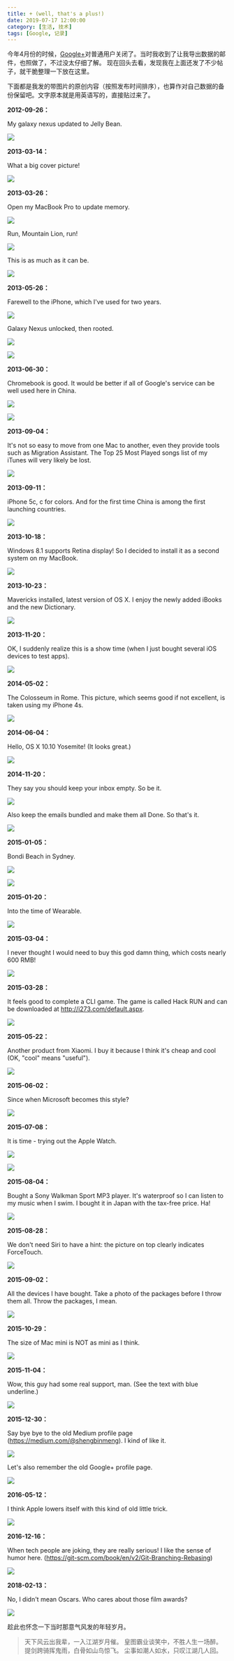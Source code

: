 ```yaml
---
title: + (well, that's a plus!)
date: 2019-07-17 12:00:00
category: [生活, 技术]
tags: [Google, 记录]
---
```


今年4月份的时候，[Google+](https://plus.google.com/)对普通用户关闭了。当时我收到了让我导出数据的邮件，也照做了，不过没太仔细了解。
现在回头去看，发现我在上面还发了不少帖子，就干脆整理一下放在这里。

<!--more-->

下面都是我发的带图片的原创内容（按照发布时间排序），也算作对自己数据的备份保留吧。文字原本就是用英语写的，直接贴过来了。

**2012-09-26：**

My galaxy nexus updated to Jelly Bean.

![](/images/2019-07-18-google-plus-01.jpg)

**2013-03-14：**

What a big cover picture!

![](/images/2019-07-18-google-plus-02.png)

**2013-03-26：**

Open my MacBook Pro to update memory.

![](/images/2019-07-18-google-plus-03.jpg)

Run, Mountain Lion, run!

![](/images/2019-07-18-google-plus-04.png)

This is as much as it can be.

![](/images/2019-07-18-google-plus-05.png)

**2013-05-26：**

Farewell to the iPhone, which I've used for two years.

![](/images/2019-07-18-google-plus-06.jpg)

Galaxy Nexus unlocked, then rooted.

![](/images/2019-07-18-google-plus-07.jpg)

![](/images/2019-07-18-google-plus-08.jpg)

**2013-06-30：**

Chromebook is good. It would be better if all of Google's service can be well used here in China.

![](/images/2019-07-18-google-plus-09.jpg)

![](/images/2019-07-18-google-plus-10.jpg)

**2013-09-04：**

It's not so easy to move from one Mac to another, even they provide tools such as Migration Assistant. The Top 25 Most Played songs list of my iTunes will very likely be lost.

![](/images/2019-07-18-google-plus-11.png)

**2013-09-11：**

iPhone 5c, c for colors. And for the first time China is among the first launching countries.

![](/images/2019-07-18-google-plus-12.png)

**2013-10-18：**

Windows 8.1 supports Retina display! So I decided to install it as a second system on my MacBook.

![](/images/2019-07-18-google-plus-13.png)

**2013-10-23：**

Mavericks installed, latest version of OS X. I enjoy the newly added iBooks and the new Dictionary.

![](/images/2019-07-18-google-plus-14.png)

**2013-11-20：**

OK, I suddenly realize this is a show time (when I just bought several iOS devices to test apps).

![](/images/2019-07-18-google-plus-15.png)

**2014-05-02：**

The Colosseum in Rome. This picture, which seems good if not excellent, is taken using my iPhone 4s.

![](/images/2019-07-18-google-plus-16.jpg)

**2014-06-04：**

Hello, OS X 10.10 Yosemite! (It looks great.)

![](/images/2019-07-18-google-plus-17.png)

**2014-11-20：**

They say you should keep your inbox empty. So be it.

![](/images/2019-07-18-google-plus-18.png)

Also keep the emails bundled and make them all Done. So that's it.

![](/images/2019-07-18-google-plus-19.png)

**2015-01-05：**

Bondi Beach in Sydney.

![](/images/2019-07-18-google-plus-20.jpg)

![](/images/2019-07-18-google-plus-21.jpg)

**2015-01-20：**

Into the time of Wearable.

![](/images/2019-07-18-google-plus-22.jpg)

**2015-03-04：**

I never thought I would need to buy this god damn thing, which costs nearly 600 RMB!

![](/images/2019-07-18-google-plus-23.jpg)

**2015-03-28：**

It feels good to complete a CLI game. The game is called Hack RUN and can be downloaded at http://i273.com/default.aspx.

![](/images/2019-07-18-google-plus-24.png)

**2015-05-22：**

Another product from Xiaomi. I buy it because I think it's cheap and cool (OK, "cool" means "useful").

![](/images/2019-07-18-google-plus-25.jpg)

**2015-06-02：**

Since when Microsoft becomes this style?

![](/images/2019-07-18-google-plus-26.png)

**2015-07-08：**

It is time - trying out the Apple Watch.

![](/images/2019-07-18-google-plus-27.jpg)

![](/images/2019-07-18-google-plus-28.jpg)

**2015-08-04：**

Bought a Sony Walkman Sport MP3 player. It's waterproof so I can listen to my music when I swim. I bought it in Japan with the tax-free price. Ha!

![](/images/2019-07-18-google-plus-29.jpg)

**2015-08-28：**

We don't need Siri to have a hint: the picture on top clearly indicates ForceTouch.

![](/images/2019-07-18-google-plus-30.png)

**2015-09-02：**

All the devices I have bought. Take a photo of the packages before I throw them all. Throw the packages, I mean.

![](/images/2019-07-18-google-plus-31.jpg)

**2015-10-29：**

The size of Mac mini is NOT as mini as I think.

![](/images/2019-07-18-google-plus-32.jpg)

**2015-11-04：**

Wow, this guy had some real support, man. (See the text with blue underline.)

![](/images/2019-07-18-google-plus-33.png)

**2015-12-30：**

Say bye bye to the old Medium profile page (https://medium.com/@shengbinmeng). I kind of like it.

![](/images/2019-07-18-google-plus-34.png)

Let's also remember the old Google+ profile page.

![](/images/2019-07-18-google-plus-35.png)

**2016-05-12：**

I think Apple lowers itself with this kind of old little trick.

![](/images/2019-07-18-google-plus-36.png)

**2016-12-16：**

When tech people are joking, they are really serious! I like the sense of humor here. (https://git-scm.com/book/en/v2/Git-Branching-Rebasing)

![](/images/2019-07-18-google-plus-37.png)

**2018-02-13：**

No, I didn't mean Oscars. Who cares about those film awards?

![](/images/2019-07-18-google-plus-38.png)

趁此也怀念一下当时那意气风发的年轻岁月。

> 天下风云出我辈，一入江湖岁月催。
> 皇图霸业谈笑中，不胜人生一场醉。
> 提剑跨骑挥鬼雨，白骨如山鸟惊飞。
> 尘事如潮人如水，只叹江湖几人回。
